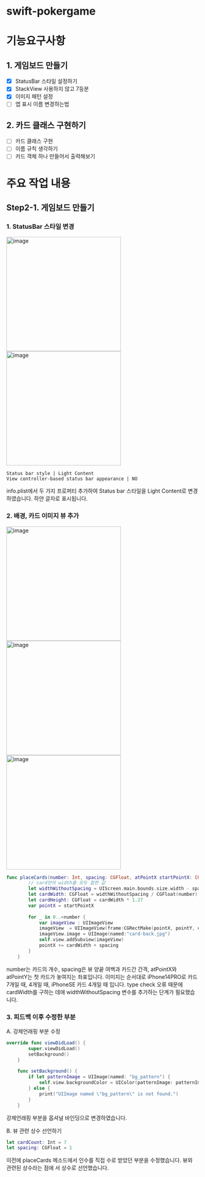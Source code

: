 # swift-pokergame

# 기능요구사항
## 1. 게임보드 만들기
- [x] StatusBar 스타일 설정하기
- [x] StackView 사용하지 않고 7등분
- [x] 이미지 패턴 설정
- [ ] 앱 표시 이름 변경하는법

## 2. 카드 클래스 구현하기
- [ ] 카드 클래스 구현
- [ ] 이름 규칙 생각하기
- [ ] 카드 객체 하나 만들어서 출력해보기

 # 주요 작업 내용
 ## Step2-1. 게임보드 만들기
 ### 1. StatusBar 스타일 변경
 <img width="300" alt="image" src="https://user-images.githubusercontent.com/70703326/224629397-d78aa90d-1453-401e-ae80-fb1635a11b1e.png">  
<img width="300" alt="image" src="https://user-images.githubusercontent.com/70703326/224628660-d23e7bc8-6262-4575-9cf3-47e3e8c4386d.png">   

```
Status bar style | Light Content
View controller-based status bar appearance | NO
```
info.plist에서 두 가지 프로퍼티 추가하여 Status bar 스타일을 Light Content로 변경하였습니다. 하얀 글자로 표시됩니다.


### 2. 배경, 카드 이미지 뷰 추가
<img width="300" alt="image" src="https://user-images.githubusercontent.com/70703326/224710861-963a153b-7796-4115-a906-068f2169a6e9.png">
<img width="300" alt="image" src="https://user-images.githubusercontent.com/70703326/224733692-abc088af-f592-4e93-baf2-b16c0e8f2cc4.png">
<img width="300" alt="image" src="https://user-images.githubusercontent.com/70703326/224734282-85e435e2-bbb7-48e3-9539-f5c39a5877ad.png">


```swift
func placeCards(number: Int, spacing: CGFloat, atPointX startPointX: CGFloat, atPointY pointY: CGFloat) {
        // card만의 width를 모두 합한 값
        let widthWithoutSpacing = UIScreen.main.bounds.size.width - spacing * (CGFloat(number) + 1)
        let cardWidth: CGFloat = widthWithoutSpacing / CGFloat(number)
        let cardHeight: CGFloat = cardWidth * 1.27
        var pointX = startPointX
        
        for _ in 0..<number {
            var imageView : UIImageView
            imageView  = UIImageView(frame:CGRectMake(pointX, pointY, cardWidth, cardHeight));
            imageView.image = UIImage(named:"card-back.jpg")
            self.view.addSubview(imageView)
            pointX += cardWidth + spacing
        }
    }
```
number는 카드의 개수, spacing은 뷰 양끝 여백과 카드간 간격, atPointX와 atPointY는 첫 카드가 놓여지는 좌표입니다. 이미지는 순서대로 iPhone14PRO로 카드 7개일 때, 4개일 때, iPhoneSE 카드 4개일 때 입니다. type check 오류 때문에 cardWidth를 구하는 데애 widthWithoutSpacing 변수를 추가하는 단계가 필요했습니다.

### 3. 피드백 이후 수정한 부분
A. 강제언래핑 부분 수정 

```swift
override func viewDidLoad() {
        super.viewDidLoad()
        setBackground()
    }
    
    func setBackground() {
        if let patternImage = UIImage(named: "bg_pattern") {
            self.view.backgroundColor = UIColor(patternImage: patternImage)
        } else {
            print("UIImage named \"bg_pattern\" is not found.")
        }
    }
```
강제언래핑 부분을 옵셔널 바인딩으로 변경하였습니다.  

B. 뷰 관련 상수 선언하기
```swift
let cardCount: Int = 7
let spacing: CGFloat = 1
```
이전에 placeCards 메소드에서 인수를 직접 수로 받았던 부분을 수정했습니다. 뷰와 관련된 상수라는 점에 서 상수로 선언했습니다.


